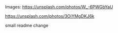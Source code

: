 
Images:
https://unsplash.com/photos/W_-6PWGbYaU

https://unsplash.com/photos/3OiYMgDKJ6k

small readme change
